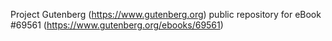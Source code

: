 Project Gutenberg (https://www.gutenberg.org) public repository for
eBook #69561 (https://www.gutenberg.org/ebooks/69561)
